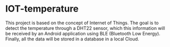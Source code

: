 # IOT-temperature
This project is based on the concept of Internet of Things. The goal is to detect the temperature through a DHT22 sensor, which this information will be received by an Android application using BLE (Bluetooth Low Energy). Finally, all the data will be stored in a database in a local Cloud.
